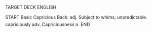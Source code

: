 TARGET DECK
ENGLISH

START
Basic
Capricious
Back: adj. Subject to whims; unpredictable.  capriciously adv. Capriciousness n.
END
